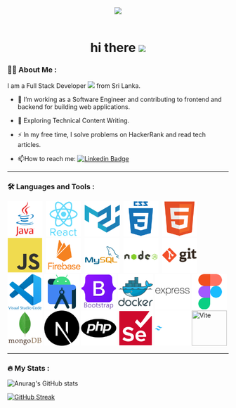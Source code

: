 <!-- ### Hi there 👋 -->
<div id="header" align="center">
  <img src="https://media.giphy.com/media/i4MAH84pqe2m2aVojc/giphy.gif" width="150"/>
</div>

<div align="center">
  <img src="https://komarev.com/ghpvc/?username=it21110016&style=flat-square&color=blue" alt=""/>
</div>

<h1 align="center">
  hi there
  <img src="https://media.giphy.com/media/hvRJCLFzcasrR4ia7z/giphy.gif" width="30px"/>
</h1>


### :man_technologist: About Me :

I am a Full Stack Developer <img src="https://media.giphy.com/media/WUlplcMpOCEmTGBtBW/giphy.gif" width="30"> from Sri Lanka.

- :telescope: I’m working as a Software Engineer and contributing to frontend and backend for building web applications.

- :seedling: Exploring Technical Content Writing.

- :zap: In my free time, I solve problems on HackerRank and read tech articles.

- :mailbox:How to reach me: [![Linkedin Badge](https://img.shields.io/badge/-sathira-blue?style=flat&logo=Linkedin&logoColor=white)](https://www.linkedin.com/in/sathirakushan/)
---

### :hammer_and_wrench: Languages and Tools :

<div>
  <img src="https://github.com/devicons/devicon/blob/master/icons/java/java-original-wordmark.svg" title="Java" alt="Java" width="80" height="80"/>&nbsp;
  <img src="https://github.com/devicons/devicon/blob/master/icons/react/react-original-wordmark.svg" title="React" alt="React" width="80" height="80"/>&nbsp;
<!--   <img src="https://github.com/devicons/devicon/blob/master/icons/spring/spring-original-wordmark.svg" title="Spring" alt="Spring" width="40" height="40"/>&nbsp; -->
  <img src="https://github.com/devicons/devicon/blob/master/icons/materialui/materialui-original.svg" title="Material UI" alt="Material UI" width="80" height="80"/>&nbsp;
<!--   <img src="https://github.com/devicons/devicon/blob/master/icons/flutter/flutter-original.svg" title="Flutter" alt="Flutter" width="40" height="40"/>&nbsp; -->
<!--   <img src="https://github.com/devicons/devicon/blob/master/icons/redux/redux-original.svg" title="Redux" alt="Redux " width="40" height="40"/>&nbsp; -->
  <img src="https://github.com/devicons/devicon/blob/master/icons/css3/css3-plain-wordmark.svg"  title="CSS3" alt="CSS" width="80" height="80"/>&nbsp;
  <img src="https://github.com/devicons/devicon/blob/master/icons/html5/html5-original.svg" title="HTML5" alt="HTML" width="80" height="80"/>&nbsp;
  <img src="https://github.com/devicons/devicon/blob/master/icons/javascript/javascript-original.svg" title="JavaScript" alt="JavaScript" width="80" height="80"/>&nbsp;
  <img src="https://github.com/devicons/devicon/blob/master/icons/firebase/firebase-plain-wordmark.svg" title="Firebase" alt="Firebase" width="80" height="80"/>&nbsp;
<!--   <img src="https://github.com/devicons/devicon/blob/master/icons/gatsby/gatsby-original.svg" title="Gatsby"  alt="Gatsby" width="40" height="40"/>&nbsp; -->
  <img src="https://github.com/devicons/devicon/blob/master/icons/mysql/mysql-original-wordmark.svg" title="MySQL"  alt="MySQL" width="80" height="80"/>&nbsp;
  <img src="https://github.com/devicons/devicon/blob/master/icons/nodejs/nodejs-original-wordmark.svg" title="NodeJS" alt="NodeJS" width="80" height="80"/>&nbsp;
<!--   <img src="https://github.com/devicons/devicon/blob/master/icons/amazonwebservices/amazonwebservices-plain-wordmark.svg" title="AWS" alt="AWS" width="40" height="40"/>&nbsp; -->
  <img src="https://github.com/devicons/devicon/blob/master/icons/git/git-original-wordmark.svg" title="Git" **alt="Git" width="80" height="80"/>
  <img src="https://github.com/devicons/devicon/blob/master/icons/vscode/vscode-original-wordmark.svg" title="VS Code" **alt="VS Code" width="80" height="80"/>
  <img src="https://github.com/devicons/devicon/blob/master/icons/androidstudio/androidstudio-original.svg" title="Android Studio" **alt="Android Studio" width="80" height="80"/>
  <img src="https://github.com/devicons/devicon/blob/master/icons/bootstrap/bootstrap-original-wordmark.svg" title="Bootstrap" **alt="Bootstrap" width="80" height="80"/>
  <img src="https://github.com/devicons/devicon/blob/master/icons/docker/docker-original-wordmark.svg" title="Docker" **alt="Docker" width="80" height="80"/>
  <img src="https://github.com/devicons/devicon/blob/master/icons/express/express-original-wordmark.svg" title="Express.js" **alt="Express.js" width="80" height="80"/>
   <img src="https://github.com/devicons/devicon/blob/master/icons/figma/figma-original.svg" title="Figma" **alt="Figma" width="80" height="80"/>
  <img src="https://github.com/devicons/devicon/blob/master/icons/mongodb/mongodb-original-wordmark.svg" title="MongoDB" **alt="MongoDB" width="80" height="80"/>
  <img src="https://github.com/devicons/devicon/blob/master/icons/nextjs/nextjs-original.svg" title="Next.js" **alt="Next.js" width="80" height="80"/>
  <img src="https://github.com/devicons/devicon/blob/master/icons/php/php-plain.svg" title="PHP" **alt="PHP" width="80" height="80"/>
   <img src="https://github.com/devicons/devicon/blob/master/icons/selenium/selenium-original.svg" title="Selenium" **alt="Selenium" width="80" height="80"/>
   <img src="https://github.com/devicons/devicon/blob/master/icons/tailwindcss/tailwindcss-original-wordmark.svg" title="Tailwind CSS" **alt="Tailwind CSS" width="80" height="80"/>
  <img src="https://upload.wikimedia.org/wikipedia/commons/f/f1/Vitejs-logo.svg" title="Vite" **alt="Vite" width="80" height="80"/>
</div>

---

### :fire: My Stats :

![Anurag's GitHub stats](https://github-readme-stats.vercel.app/api?username=it21110016&show_icons=true&theme=radical)

[![GitHub Streak](http://github-readme-streak-stats.herokuapp.com?user=it21110016&theme=dark&background=000000)](https://git.io/streak-stats)

<!-- [![Top Langs](https://github-readme-stats.vercel.app/api/top-langs/?username=it21110016&layout=compact&theme=vision-friendly-dark)](https://github.com/anuraghazra/github-readme-stats) -->

<!--
**it21110016/it21110016** is a ✨ _special_ ✨ repository because its `README.md` (this file) appears on your GitHub profile.

Here are some ideas to get you started:

- 🔭 I’m currently working on ...
- 🌱 I’m currently learning ...
- 👯 I’m looking to collaborate on ...
- 🤔 I’m looking for help with ...
- 💬 Ask me about ...
- 📫 How to reach me: ...
- 😄 Pronouns: ...
- ⚡ Fun fact: ...
-->
